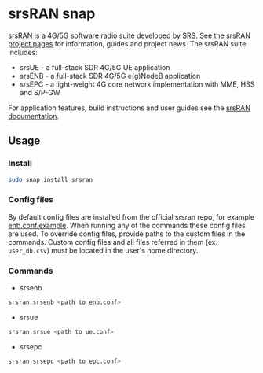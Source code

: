 # srsRAN snap

srsRAN is a 4G/5G software radio suite developed by [SRS](https://www.srs.io/). See the [srsRAN project pages](https://www.srsran.com/) for information, guides and project news. The srsRAN suite includes:
- srsUE - a full-stack SDR 4G/5G UE application
- srsENB - a full-stack SDR 4G/5G e(g)NodeB application
- srsEPC - a light-weight 4G core network implementation with MME, HSS and S/P-GW

For application features, build instructions and user guides see the [srsRAN documentation](https://docs.srsran.com/en/latest/).

## Usage

### Install

```bash
sudo snap install srsran
```

### Config files

By default config files are installed from the official srsran repo, for example [enb.conf.example](https://github.com/srsran/srsRAN/blob/master/srsenb/enb.conf.example).
When running any of the commands these config files are used. 
To override config files, provide paths to the custom files in the commands.
Custom config files and all files referred in them (ex. `user_db.csv`) must be located in the user's home
directory.

### Commands

- srsenb

```bash
srsran.srsenb <path to enb.conf>
```

- srsue

```bash
srsran.srsue <path to ue.conf>
```

- srsepc

```bash
srsran.srsepc <path to epc.conf>
```
